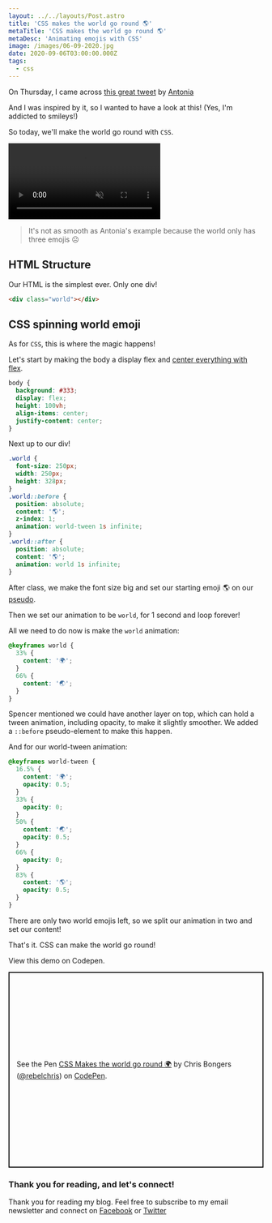 ```yaml
---
layout: ../../layouts/Post.astro
title: 'CSS makes the world go round 🌎'
metaTitle: 'CSS makes the world go round 🌎'
metaDesc: 'Animating emojis with CSS'
image: /images/06-09-2020.jpg
date: 2020-09-06T03:00:00.000Z
tags:
  - css
---
```


On Thursday, I came across [this great tweet](https://twitter.com/NanouuSymeon/status/1301474015760887813) by [Antonia](https://twitter.com/NanouuSymeon)

And I was inspired by it, so I wanted to have a look at this!
(Yes, I'm addicted to smileys!)

So today, we'll make the world go round with `CSS`.

<video autoplay loop muted playsinline>
  <source src="https://res.cloudinary.com/daily-dev-tips/video/upload/q_auto/round_hjrxf7.webm" type="video/webm" />
  <source src="https://res.cloudinary.com/daily-dev-tips/video/upload/q_auto/round_pogtzb.mp4" type="video/mp4" />
</video>

> It's not as smooth as Antonia's example because the world only has three emojis ☹️

## HTML Structure

Our HTML is the simplest ever.
Only one div!

```html
<div class="world"></div>
```

## CSS spinning world emoji

As for `CSS`, this is where the magic happens!

Let's start by making the body a display flex and [center everything with flex](https://daily-dev-tips.com/posts/css-flexbox-most-easy-center-vertical-and-horizontal/).

```css
body {
  background: #333;
  display: flex;
  height: 100vh;
  align-items: center;
  justify-content: center;
}
```

Next up to our div!

```css
.world {
  font-size: 250px;
  width: 250px;
  height: 328px;
}
.world::before {
  position: absolute;
  content: '🌎';
  z-index: 1;
  animation: world-tween 1s infinite;
}
.world::after {
  position: absolute;
  content: '🌎';
  animation: world 1s infinite;
}
```

After class, we make the font size big and set our starting emoji 🌎 on our [pseudo](https://daily-dev-tips.com/posts/css-pseudo-elements/).

Then we set our animation to be `world`, for 1 second and loop forever!

All we need to do now is make the `world` animation:

```css
@keyframes world {
  33% {
    content: '🌍';
  }
  66% {
    content: '🌏';
  }
}
```

Spencer mentioned we could have another layer on top, which can hold a tween animation, including opacity, to make it slightly smoother.
We added a `::before` pseudo-element to make this happen.

And for our world-tween animation:

```css
@keyframes world-tween {
  16.5% {
    content: '🌍';
    opacity: 0.5;
  }
  33% {
    opacity: 0;
  }
  50% {
    content: '🌏';
    opacity: 0.5;
  }
  66% {
    opacity: 0;
  }
  83% {
    content: '🌎';
    opacity: 0.5;
  }
}
```

There are only two world emojis left, so we split our animation in two and set our content!

That's it. CSS can make the world go round!

View this demo on Codepen.

<p class="codepen" data-height="386" data-theme-id="dark" data-default-tab="css,result" data-user="rebelchris" data-slug-hash="QWNOwWN" style="height: 386px; box-sizing: border-box; display: flex; align-items: center; justify-content: center; border: 2px solid; margin: 1em 0; padding: 1em;" data-pen-title="CSS Makes the world go round 🌍">
  <span>See the Pen <a href="https://codepen.io/rebelchris/pen/QWNOwWN">
  CSS Makes the world go round 🌍</a> by Chris Bongers (<a href="https://codepen.io/rebelchris">@rebelchris</a>)
  on <a href="https://codepen.io">CodePen</a>.</span>
</p>
<script async src="https://static.codepen.io/assets/embed/ei.js"></script>

### Thank you for reading, and let's connect!

Thank you for reading my blog. Feel free to subscribe to my email newsletter and connect on [Facebook](https://www.facebook.com/DailyDevTipsBlog) or [Twitter](https://twitter.com/DailyDevTips1)
